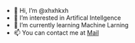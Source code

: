- 👋 Hi, I’m @xhxhkxh
- 👀 I’m interested in Artifical Intellgence
- 🌱 I’m currently learning Machine Larning
- 📫 You can contact me at [Mail](mailto:xhxhkxh@yeah.net)

<!---
xhxhkxh/xhxhkxh is a ✨ special ✨ repository because its `README.md` (this file) appears on your GitHub profile.
You can click the Preview link to take a look at your changes.
--->
